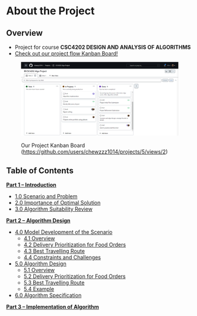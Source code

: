 # About the Project

## Overview

* Project for course **CSC4202 DESIGN AND ANALYSIS OF ALGORITHMS**
* [Check out our project flow Kanban Board!](https://github.com/users/chewzzz1014/projects/5/views/2)

<figure><img src=".gitbook/assets/image.png" alt=""><figcaption><p>Our Project Kanban Board (<a href="https://github.com/users/chewzzz1014/projects/5/views/2">https://github.com/users/chewzzz1014/projects/5/views/2</a>)</p></figcaption></figure>

## Table of Contents

[**Part 1 – Introduction**](part\_1\_introduction/)

* [1.0 Scenario and Problem](Part\_1\_Introduction/1\_Scenario\_and\_Problem.md)
* [2.0 Importance of Optimal Solution](part\_1\_introduction/2\_importance\_of\_optimal\_solution.md)
* [3.0 Algorithm Suitability Review](part\_1\_introduction/3\_algorithms\_suitability\_review.md)

[**Part 2 – Algorithm Design**](part\_2\_algorithm\_design/)

* [4.0 Model Development of the Scenario](part\_2\_algorithm\_design/4\_scenario\_model\_development/)
  * [4.1 Overview](part\_2\_algorithm\_design/4\_scenario\_model\_development/4.1\_overview.md)
  * [4.2 Delivery Prioritization for Food Orders](part\_2\_algorithm\_design/4\_scenario\_model\_development/4.2-delivery-prioritization-for-food-orders.md)
  * [4.3 Best Travelling Route](part\_2\_algorithm\_design/4\_scenario\_model\_development/4.3\_best\_travelling\_route.md)
  * [4.4 Constraints and Challenges](part\_2\_algorithm\_design/4\_scenario\_model\_development/4.4\_constrain\_and\_challenges.md)
* [5.0 Algorithm Design](part\_2\_algorithm\_design/5\_algorithm\_design/)
  * [5.1 Overview](part\_2\_algorithm\_design/5\_algorithm\_design/5.1\_overview.md)
  * [5.2 Delivery Prioritization for Food Orders](part\_2\_algorithm\_design/5\_algorithm\_design/5.2\_delivery\_prioritization\_for\_food\_orders.md)
  * [5.3 Best Travelling Route](part\_2\_algorithm\_design/5\_algorithm\_design/5.3\_best\_travelling\_route.md)
  * [5.4 Example](part\_2\_algorithm\_design/5\_algorithm\_design/5.4\_example.md)
* [6.0 Algorithm Specification](Part\_2\_Algorithm\_Design/6\_Algorithm\_Specification.md)

[**Part 3 – Implementation of Algorithm**](part\_3\_implementation/)
